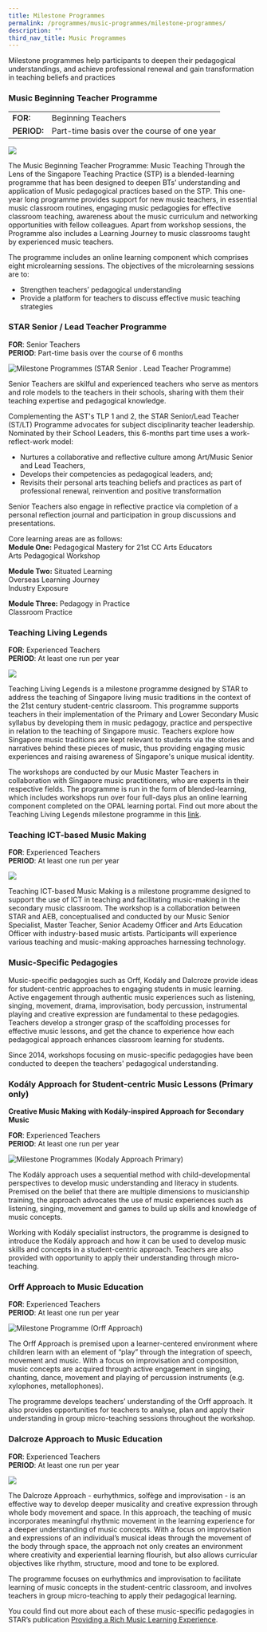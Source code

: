 ```yaml
---
title: Milestone Programmes
permalink: /programmes/music-programmes/milestone-programmes/
description: ""
third_nav_title: Music Programmes
---
```

Milestone programmes help participants to deepen their pedagogical understandings, and achieve professional renewal and gain transformation in teaching beliefs and practices

### Music Beginning Teacher Programme

<table style="box-sizing: border-box;"><colgroup style="box-sizing: border-box;"><col style="box-sizing: border-box;"><col style="box-sizing: border-box;"></colgroup><tbody style="box-sizing: border-box;"><tr style="box-sizing: border-box;"><td style="box-sizing: border-box;"><strong style="box-sizing: border-box; font-weight: 600;">FOR:</strong></td><td style="box-sizing: border-box;">Beginning Teachers</td></tr><tr style="box-sizing: border-box;"><td style="box-sizing: border-box;"><strong style="box-sizing: border-box; font-weight: 600;">PERIOD:</strong></td><td style="box-sizing: border-box;">Part-time basis over the course of one year</td></tr></tbody></table>

![](/images/2-4-1-dalcroze.jpg)

The Music Beginning Teacher Programme: Music Teaching Through the Lens of the Singapore Teaching Practice (STP) is a blended-learning programme that has been designed to deepen BTs’ understanding and application of Music pedagogical practices based on the STP. This one-year long programme provides support for new music teachers, in essential music classroom routines, engaging music pedagogies for effective classroom teaching, awareness about the music curriculum and networking opportunities with fellow colleagues. Apart from workshop sessions, the Programme also includes a Learning Journey to music classrooms taught by experienced music teachers.  
  
The programme includes an online learning component which comprises eight microlearning sessions. The objectives of the microlearning sessions are to:

*   Strengthen teachers’ pedagogical understanding
*   Provide a platform for teachers to discuss effective music teaching strategies

### STAR Senior / Lead Teacher Programme

**FOR**: Senior Teachers  
**PERIOD**: Part-time basis over the course of 6 months

![Milestone Programmes (STAR Senior . Lead Teacher Programme)](/images/starseniorlead.jpg)

Senior Teachers are skilful and experienced teachers who serve as mentors and role models to the teachers in their schools, sharing with them their teaching expertise and pedagogical knowledge.

Complementing the AST's TLP 1 and 2, the STAR Senior/Lead Teacher (ST/LT) Programme advocates for subject disciplinarity teacher leadership. Nominated by their School Leaders, this 6-months part time uses a work-reflect-work model:

*   Nurtures a collaborative and reflective culture among Art/Music Senior and Lead Teachers,
*   Develops their competencies as pedagogical leaders, and;
*   Revisits their personal arts teaching beliefs and practices as part of professional renewal, reinvention and positive transformation

Senior Teachers also engage in reflective practice via completion of a personal reflection journal and participation in group discussions and presentations.

Core learning areas are as follows:  
**Module One:** Pedagogical Mastery for 21st CC Arts Educators  
Arts Pedagogical Workshop  
  
**Module Two:** Situated Learning  
Overseas Learning Journey  
Industry Exposure   
  
**Module Three:** Pedagogy in Practice  
Classroom Practice

### Teaching Living Legends

**FOR**: Experienced Teachers  
**PERIOD**: At least one run per year

![](/images/teaching-living-legends-min.jpg)

Teaching Living Legends is a milestone programme designed by STAR to address the teaching of Singapore living music traditions in the context of the 21st century student-centric classroom. This programme supports teachers in their implementation of the Primary and Lower Secondary Music syllabus by developing them in music pedagogy, practice and perspective in relation to the teaching of Singapore music. Teachers explore how Singapore music traditions are kept relevant to students via the stories and narratives behind these pieces of music, thus providing engaging music experiences and raising awareness of Singapore's unique musical identity.  
  
The workshops are conducted by our Music Master Teachers in collaboration with Singapore music practitioners, who are experts in their respective fields. The programme is run in the form of blended-learning, which includes workshops run over four full-days plus an online learning component completed on the OPAL learning portal. Find out more about the Teaching Living Legends milestone programme in this [link](https://vimeo.com/159020637/46a2118096).   

### Teaching ICT-based Music Making

**FOR**: Experienced Teachers  
**PERIOD**: At least one run per year

![](/images/teaching-ict-based-music-making-min.jpg)

Teaching ICT-based Music Making is a milestone programme designed to support the use of ICT in teaching and facilitating music-making in the secondary music classroom. The workshop is a collaboration between STAR and AEB, conceptualised and conducted by our Music Senior Specialist, Master Teacher, Senior Academy Officer and Arts Education Officer with industry-based music artists. Participants will experience various teaching and music-making approaches harnessing technology.

### Music-Specific Pedagogies

Music-specific pedagogies such as Orff, Kodály and Dalcroze provide ideas for student-centric approaches to engaging students in music learning. Active engagement through authentic music experiences such as listening, singing, movement, drama, improvisation, body percussion, instrumental playing and creative expression are fundamental to these pedagogies. Teachers develop a stronger grasp of the scaffolding processes for effective music lessons, and get the chance to experience how each pedagogical approach enhances classroom learning for students.  
  
Since 2014, workshops focusing on music-specific pedagogies have been conducted to deepen the teachers' pedagogical understanding.

### Kodály Approach for Student-centric Music Lessons (Primary only)

**Creative Music Making with Kodály-inspired Approach for Secondary Music**

**FOR**: Experienced Teachers  
**PERIOD**: At least one run per year  

![Milestone Programmes (Kodaly Approach Primary)](/images/kodalyapproachprimary.jpg)

The Kodály approach uses a sequential method with child-developmental perspectives to develop music understanding and literacy in students. Premised on the belief that there are multiple dimensions to musicianship training, the approach advocates the use of music experiences such as listening, singing, movement and games to build up skills and knowledge of music concepts.  
  
Working with Kodály specialist instructors, the programme is designed to introduce the Kodály approach and how it can be used to develop music skills and concepts in a student-centric approach. Teachers are also provided with opportunity to apply their understanding through micro-teaching.

### Orff Approach to Music Education

**FOR**: Experienced Teachers  
**PERIOD**: At least one run per year

![Milestone Programme (Orff Approach)](/images/orffapproach.jpg)

The Orff Approach is premised upon a learner-centered environment where children learn with an element of “play” through the integration of speech, movement and music. With a focus on improvisation and composition, music concepts are acquired through active engagement in singing, chanting, dance, movement and playing of percussion instruments (e.g. xylophones, metallophones).  
  
The programme develops teachers’ understanding of the Orff approach. It also provides opportunities for teachers to analyse, plan and apply their understanding in group micro-teaching sessions throughout the workshop.

### Dalcroze Approach to Music Education

**FOR**: Experienced Teachers  
**PERIOD**: At least one run per year

![](/images/dalcroze-min.jpg)

The Dalcroze Approach - eurhythmics, solfège and improvisation - is an effective way to develop deeper musicality and creative expression through whole body movement and space. In this approach, the teaching of music incorporates meaningful rhythmic movement in the learning experience for a deeper understanding of music concepts. With a focus on improvisation and expressions of an individual’s musical ideas through the movement of the body through space, the approach not only creates an environment where creativity and experiential learning flourish, but also allows curricular objectives like rhythm, structure, mood and tone to be explored.  
  
The programme focuses on eurhythmics and improvisation to facilitate learning of music concepts in the student-centric classroom, and involves teachers in group micro-teaching to apply their pedagogical learning.  
  
You could find out more about each of these music-specific pedagogies in STAR’s publication [](https://www.star.moe.edu.sg/resources/star-post-music)[Providing a Rich Music Learning Experience](https://academyofsingaporeteachers.moe.edu.sg/star/resources/music-star-post).
